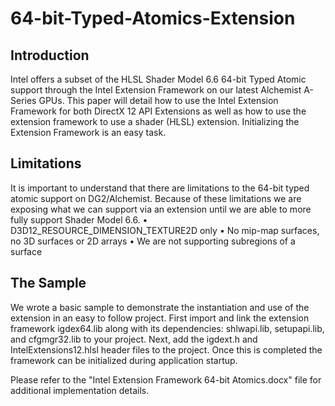 # 64-bit-Typed-Atomics-Extension

## Introduction

Intel offers a subset of the HLSL Shader Model 6.6 64-bit Typed Atomic support through the Intel Extension Framework on our latest Alchemist A-Series GPUs. This paper will detail how to use the Intel Extension Framework for both DirectX 12 API Extensions as well as how to use the extension framework to use a shader (HLSL) extension. Initializing the Extension Framework is an easy task.  

## Limitations

It is important to understand that there are limitations to the 64-bit typed atomic support on DG2/Alchemist. Because of these limitations we are exposing what we can support via an extension until we are able to more fully support Shader Model 6.6. 
•	D3D12_RESOURCE_DIMENSION_TEXTURE2D only
•	No mip-map surfaces, no 3D surfaces or 2D arrays
•	We are not supporting subregions of a surface

## The Sample

We wrote a basic sample to demonstrate the instantiation and use of the extension in an easy to follow project. First import and link the extension framework igdex64.lib along with its dependencies: shlwapi.lib, setupapi.lib, and cfgmgr32.lib to your project. Next, add the igdext.h and IntelExtensions12.hlsl header files to the project. Once this is completed the framework can be initialized during application startup.

Please refer to the "Intel Extension Framework 64-bit Atomics.docx" file for additional implementation details.
